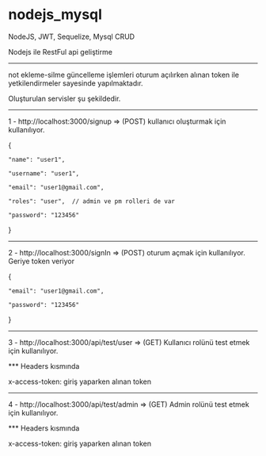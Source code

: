 # nodejs_mysql
NodeJS, JWT, Sequelize, Mysql CRUD

Nodejs ile RestFul api geliştirme

**********************************************************************************************************


not ekleme-silme güncelleme işlemleri oturum açılırken alınan token ile yetkilendirmeler sayesinde yapılmaktadır.


Oluşturulan servisler şu şekildedir.

********************************************************************************************************

1 - http://localhost:3000/signup => (POST) kullanıcı oluşturmak için kullanılıyor. 

{

	"name": "user1",

	"username": "user1",

	"email": "user1@gmail.com",

	"roles": "user",  // admin ve pm rolleri de var

	"password": "123456"

}


********************************************************************************************************

2 - http://localhost:3000/signIn => (POST) oturum açmak için kullanılıyor. Geriye token veriyor

{

	"email": "user1@gmail.com",

	"password": "123456"

}


***********************************************************************************************************


3 -  http://localhost:3000/api/test/user => (GET)  Kullanıcı rolünü test etmek için kullanılıyor.

*** Headers kısmında 

x-access-token: giriş yaparken alınan token 



***********************************************************************************************************

4 -  http://localhost:3000/api/test/admin => (GET)  Admin rolünü test etmek için kullanılıyor.

*** Headers kısmında 

x-access-token: giriş yaparken alınan token 